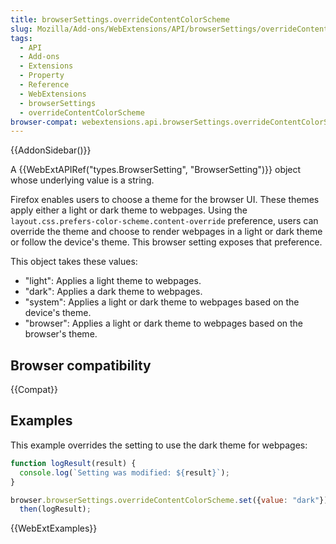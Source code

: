 ```yaml
---
title: browserSettings.overrideContentColorScheme
slug: Mozilla/Add-ons/WebExtensions/API/browserSettings/overrideContentColorScheme
tags:
  - API
  - Add-ons
  - Extensions
  - Property
  - Reference
  - WebExtensions
  - browserSettings
  - overrideContentColorScheme
browser-compat: webextensions.api.browserSettings.overrideContentColorScheme
---
```


{{AddonSidebar()}}

A {{WebExtAPIRef("types.BrowserSetting", "BrowserSetting")}} object whose underlying value is a string.

Firefox enables users to choose a theme for the browser UI. These themes apply either a light or dark theme to webpages. Using the  `layout.css.prefers-color-scheme.content-override` preference, users can override the theme and choose to render webpages in a light or dark theme or follow the device's theme. This browser setting exposes that preference.

This object takes these values:

- "light": Applies a light theme to webpages.
- "dark": Applies a dark theme to webpages.
- "system": Applies a light or dark theme to webpages based on the device's theme.
- "browser": Applies a light or dark theme to webpages based on the browser's theme.

## Browser compatibility

{{Compat}}

## Examples

This example overrides the setting to use the dark theme for webpages:

```js
function logResult(result) {
  console.log(`Setting was modified: ${result}`);
}

browser.browserSettings.overrideContentColorScheme.set({value: "dark"}).
  then(logResult);
```

{{WebExtExamples}}
